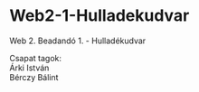 # Web2-1-Hulladekudvar
Web 2. Beadandó 1. - Hulladékudvar

Csapat tagok:<br>
Árki István<br>
Bérczy Bálint